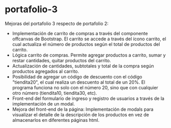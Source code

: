 # portafolio-3

Mejoras del portafolio 3 respecto de portafolio 2:

  - Implementación de carrito de compras a través del componente offcanvas de Bootstrap. El carrito se accede a través del ícono carrito, el cual
  actualiza el número de productos según el total de productos del carrito.
  - Lógica carrito de compras. Permite agregar productos a carrito, sumar y restar cantidades, quitar productos del carrito.
  - Actualización de cantidades, subtotales y total de la compra según productos agregados al carrito.
  - Posibilidad de agregar un código de descuento con el código "tiendita20", el cual realiza un descuento al total de un 20%. El programa funciona
  no solo con el número 20, sino que con cualquier otro número (tiendita10, tiendita30, etc).
  - Front-end del formulario de ingreso y registro de usuarios a través de la implementación de un modal.
  - Mejora del front-end de la página: Implementación de modals para visualizar el detalle de la descripción de los productos en vez de 
  almacenarlos en diferentes páginas html.
